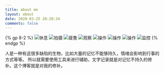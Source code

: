 ```yaml
---
title: about me
layout: about
date: 2020-03-25 20:20:24
comments: false
---
```

<!-- TODO: 文字描述 -->

{% gp 8-2 %}
![休息](../images/mmexport1606549223020.jpg)
![拍摄](../images/mmexport1606549234689.jpg)
![疲惫](../images/mmexport1606549239226.jpg)
![观察](../images/mmexport1625188852249.jpg)
![操作](../images/mmexport1625188857301.jpg)
![操作](../images/mmexport1625582830867.jpg)
![操作](../images/mmexport1625582836374.jpg)
![监控](../images/mmexport1625582837996.jpg)
{% endgp %}

人是一种有这很多缺陷的生物，比如大量的记忆不能够持久，情绪会影响到行事的方式等等。
所以就需要使用工具来进行辅助，文字记录就是对记忆不持久的修补。这个博客就是对我的修补。
